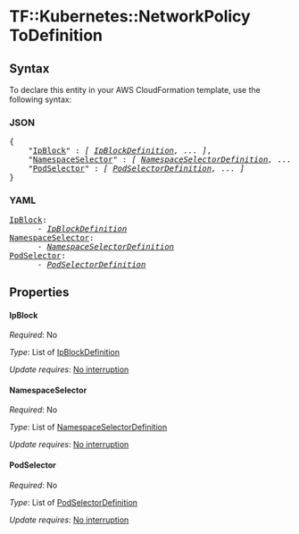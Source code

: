 # TF::Kubernetes::NetworkPolicy ToDefinition

## Syntax

To declare this entity in your AWS CloudFormation template, use the following syntax:

### JSON

<pre>
{
    "<a href="#ipblock" title="IpBlock">IpBlock</a>" : <i>[ <a href="ipblockdefinition.md">IpBlockDefinition</a>, ... ]</i>,
    "<a href="#namespaceselector" title="NamespaceSelector">NamespaceSelector</a>" : <i>[ <a href="namespaceselectordefinition.md">NamespaceSelectorDefinition</a>, ... ]</i>,
    "<a href="#podselector" title="PodSelector">PodSelector</a>" : <i>[ <a href="podselectordefinition.md">PodSelectorDefinition</a>, ... ]</i>
}
</pre>

### YAML

<pre>
<a href="#ipblock" title="IpBlock">IpBlock</a>: <i>
      - <a href="ipblockdefinition.md">IpBlockDefinition</a></i>
<a href="#namespaceselector" title="NamespaceSelector">NamespaceSelector</a>: <i>
      - <a href="namespaceselectordefinition.md">NamespaceSelectorDefinition</a></i>
<a href="#podselector" title="PodSelector">PodSelector</a>: <i>
      - <a href="podselectordefinition.md">PodSelectorDefinition</a></i>
</pre>

## Properties

#### IpBlock

_Required_: No

_Type_: List of <a href="ipblockdefinition.md">IpBlockDefinition</a>

_Update requires_: [No interruption](https://docs.aws.amazon.com/AWSCloudFormation/latest/UserGuide/using-cfn-updating-stacks-update-behaviors.html#update-no-interrupt)

#### NamespaceSelector

_Required_: No

_Type_: List of <a href="namespaceselectordefinition.md">NamespaceSelectorDefinition</a>

_Update requires_: [No interruption](https://docs.aws.amazon.com/AWSCloudFormation/latest/UserGuide/using-cfn-updating-stacks-update-behaviors.html#update-no-interrupt)

#### PodSelector

_Required_: No

_Type_: List of <a href="podselectordefinition.md">PodSelectorDefinition</a>

_Update requires_: [No interruption](https://docs.aws.amazon.com/AWSCloudFormation/latest/UserGuide/using-cfn-updating-stacks-update-behaviors.html#update-no-interrupt)

